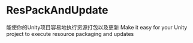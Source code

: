 # ResPackAndUpdate
能使你的Unity项目容易地执行资源打包以及更新 Make it easy for your Unity project to execute resource packaging and updates
